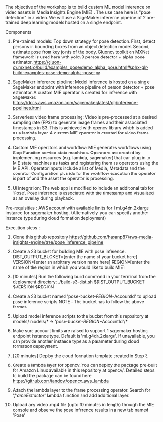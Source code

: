 The objective of the workshop is to build custom ML model inference on video assets in Media Insights Engine (MIE) . The use case here is "pose detection" in a video. We will use a SageMaker inference pipeline of 2 pre-trained deep learning models hosted on a single endpoint. 

Components : 
1) Pre-trained models:
   Top down strategy for pose detection. First, detect persons in bounding boxes from an object detection model. Second, estimate pose from key joints of the body. Gluoncv toolkit on MXNet framework is used here with yolov3 person detector + alpha pose estimator.
   https://gluon-cv.mxnet.io/build/examples_pose/demo_alpha_pose.html#sphx-glr-build-examples-pose-demo-alpha-pose-py
   
2) SageMaker inference pipeline:
   Model inference is hosted on a single SageMaker endpoint with inference pipeline of person detector + pose estimator. A custom MIE operator is created for inference with SageMaker.
   https://docs.aws.amazon.com/sagemaker/latest/dg/inference-pipelines.html
   
3) Serverless video frame processing:
   Video is pre-processed at a desired sampling rate (FPS) to generate image frames and their associated timestamps in S3. This  is achieved with opencv library which is added as a lambda layer. A custom MIE operator is created for video frame processing.
   
4) Custom MIE operators and workflow:
MIE generates workflows using Step Function service state machines. Operators are created by implementing resources (e.g. lambda, sagemaker) that can plug in to MIE state machines as tasks and registering them as operators using the MIE API. 
Operator inputs include a list of Media, Metadata and the operator Configuration plus ids for the workflow execution the operator is part of and the asset the operator is processing.

5) UI integration:
  The web app is modified to include an additional tab for 'Pose'. Pose inference is associated with the timestamp and visualized as an overlay during playback. 
  
  Pre-requisities : 
  AWS account with available limits for 1 ml.g4dn.2xlarge instance for sagemaker hosting. (Alternatively, you can specify another instance type during cloud formation deployment) 
  
 Execution steps : 
 
 1. Clone this github repository https://github.com/hasanp87/aws-media-insights-engine/tree/pose_inference_pipeline
 
 2. Create a S3 bucket for building MIE with pose inference. 
     DIST_OUTPUT_BUCKET=[enter the name of your bucket here]
     VERSION=[enter an arbitrary version name here]
     REGION=[enter the name of the region in which you would like to build MIE]
     
 3.  [10 minutes] Run the following build command in your terminal from the deployment directory:
      ./build-s3-dist.sh $DIST_OUTPUT_BUCKET $VERSION $REGION 

 4. Create a S3 bucket named 'pose-bucket-$REGION-$AccountId' to upload pose inference scripts
     NOTE : The bucket has to follow the above format.
     
  5. Upload model inference scripts to the bucket from this repository at models/
     models/* -> 'pose-bucket-$REGION-$AccountId'/*
     
  6. Make sure account limits are raised to support 1 sagemaker hosting endpoint instance type. Default is    'ml.g4dn.2xlarge'. If unavailable, you can provide another instance type as a parameter during cloud formation deployment. 
  
  7. [20 minutes] Deploy the cloud formation template created in Step 3. 
  
  8. Create a lambda layer for opencv. You can deploy the package pre-built for Amazon Linux available in this repository at opencv/. Detailed steps to build the package can be found here https://github.com/iandow/opencv_aws_lambda
  
  9. Attach the lambda layer to the frame processing operator. Search for '*frameExtractor*' lambda function and add additional layer. 
  
  10. Upload any video .mp4 file (upto 10 minutes in length) through the MIE console and observe the pose inference results in a new tab named 'Pose'
  
  
     
     

     
  



